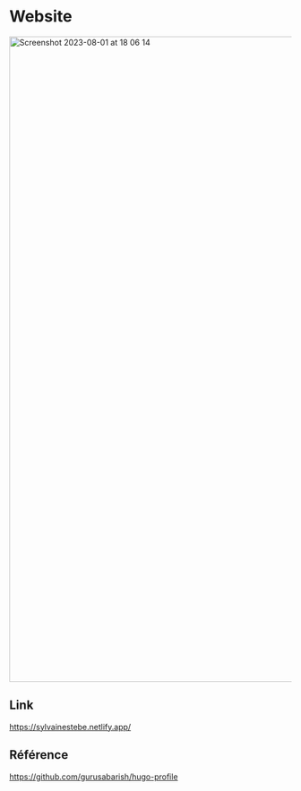 # Website
 <img width="1154" alt="Screenshot 2023-08-01 at 18 06 14" src="https://github.com/SylvainEstebe/blog/assets/75991758/ec3988c4-9392-413a-bdc3-e3f4def32037">

## Link
https://sylvainestebe.netlify.app/

## Référence
https://github.com/gurusabarish/hugo-profile
